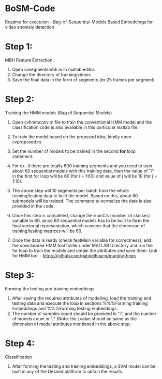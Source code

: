 # BoSM-Code
Readme for execution - Bag-of-Sequential-Models Based Embeddings for video anomaly detection

# Step 1: 
MBH Feature Extraction:
1.	Open cvsegmentsmbh.m in matlab editor.
2.	Change the directory of training/videos
3.	Save the final data in the form of segments (ex:25 frames per segment)
# Step 2:
Training the HMM models (Bag of Sequential Models)
1.	Open cvhmmconv.m file to train the conventional HMM model and the classification code is also available in this particular matlab file.
2.	To train the model based on the proposed idea, kindly open cvproposed.m. 
3.	Set the number of models to be trained in the second **for** loop statement.
4.	For ex- if there are totally 600 training segments and you need to train about 60 sequential models with this training data, then the value of "i" in the first for loop will be 60 (for i = 1:60) and value of j will be 10 (for j = 1:10). 
5.	The above step will 10 segments per batch from the whole training/testing data to built the model. Based on this, about 60 submodels will be trained. The command to normalize the data is also provided in the code.

6.	Once this step is completed, change the numCls (number of classes) variable to 60, since 60 sequential models has to be built to form the final vectorial representation, which conveys that the dimension of training/testing matrices will be 60.
7.	Once the data is ready (check featMain variable for correctness), add the downlaoded HMM tool folder under MATLAB Directory and run the for loop to train the models and obtain the attributes and save them. Link for HMM tool - https://github.com/gabrielhuang/murphy-hmm

# Step 3: 

Forming the testing and training embeddings

1.	After saving the required attributes of modelling, load the training and testing data and execute the loop in sections %%%Forming training Embeddings and %%%Forming testing Embeddings.
2.	The number of samples count should be provided in "i", and the number of models count in "j" (Note: the j value should be same as the dimension of model attributes mentioned in the above step.

# Step 4: 
Classification

1.	After forming the testing and training embeddings, a SVM model can be built in any of the Desired platform to obtain the results.


